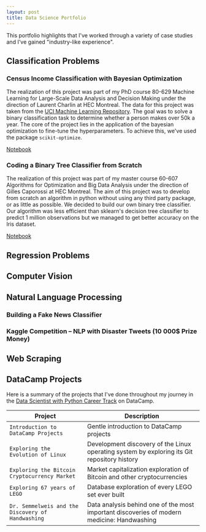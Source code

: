 ```yaml
---
layout: post
title: Data Science Portfolio
---
```


This portfolio highlights that I've worked through a variety of case studies and I've gained "industry-like experience".

## Classification Problems

### Census Income Classification with Bayesian Optimization

The realization of this project was part of my PhD course 80-629 Machine Learning for Large-Scale Data Analysis and Decision Making under the direction of Laurent Charlin at HEC Montreal. The data for this project was taken from the <a href="https://archive.ics.uci.edu/ml/datasets/census+income" target="_blank">UCI Machine Learning Repository</a>. The goal was to solve a binary classification task to determine whether a person makes over 50k a year. The core of the project lies in the application of the bayesian optimization  to fine-tune the hyperparameters. To achieve this, we've used the package `scikit-optimize`.

<a href="https://nbviewer.jupyter.org/github/florentfettu/florentfettu.github.io/blob/master/Notebooks/Projet_final.ipynb" target="_blank">Notebook</a>

### Coding a Binary Tree Classifier from Scratch

The realization of this project was part of my master course 60-607 Algorithms for Optimization and Big Data Analysis under the direction of Gilles Caporossi at HEC Montreal. The aim of this project was to develop from scratch an algorithm in python without using any third party package, or as little as possible. We decided to build our own binary tree classifier. Our algorithm was less efficient than sklearn's decision tree classifier to predict 1 million observations but we managed to get better accuracy on the Iris dataset.

<a href="https://nbviewer.jupyter.org/github/florentfettu/florentfettu.github.io/blob/master/Notebooks/arbre_decision_clean.ipynb" target="_blank">Notebook</a> 


## Regression Problems

## Computer Vision

## Natural Language Processing

### Building a Fake News Classifier

### Kaggle Competition – NLP with Disaster Tweets (10 000$ Prize Money)

## Web Scraping

## DataCamp Projects

Here is a summary of the projects that I've done throughout my journey in the <a href="https://www.datacamp.com/tracks/data-scientist-with-python" target="_blank">Data Scientist with Python Career Track</a> on DataCamp. 

| Project | Description |
| ------------- | ------------- |
| `Introduction to DataCamp Projects` | Gentle introduction to DataCamp projects  |
| `Exploring the Evolution of Linux`  | Development discovery of the Linux operating system by exploring its Git repository history |
| `Exploring the Bitcoin Cryptocurrency Market` | Market capitalization exploration of Bitcoin and other cryptocurrencies |
| `Exploring 67 years of LEGO` | Database exploration of every LEGO set ever built |
| `Dr. Semmelweis and the Discovery of Handwashing` | Data analysis behind one of the most important discoveries of modern medicine: Handwashing |
